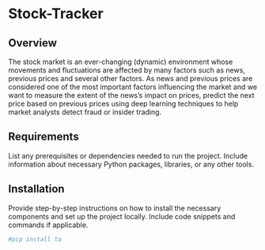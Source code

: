 # Stock-Tracker


## Overview
The stock market is an ever-changing (dynamic) environment whose movements and fluctuations are affected by many factors such as news, previous prices and several other factors. As news and previous prices are considered one of the most important factors influencing the market and we want to measure the extent of the news’s impact on prices, predict the next price based on previous prices using deep learning techniques to help market analysts detect fraud or insider trading.




## Requirements

List any prerequisites or dependencies needed to run the project. Include information about necessary Python packages, libraries, or any other tools.

## Installation

Provide step-by-step instructions on how to install the necessary components and set up the project locally. Include code snippets and commands if applicable.

```bash
#pip install ta

